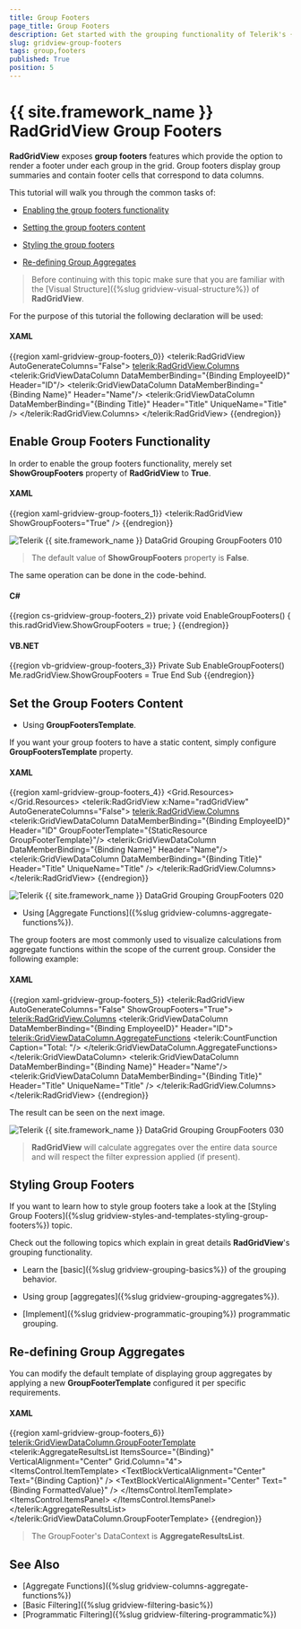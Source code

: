```yaml
---
title: Group Footers
page_title: Group Footers
description: Get started with the grouping functionality of Telerik's {{ site.framework_name }} DataGrid which that allows you to render a footer under each group in the grid.
slug: gridview-group-footers
tags: group,footers
published: True
position: 5
---
```


# {{ site.framework_name }} RadGridView Group Footers

__RadGridView__ exposes __group footers__ features which provide the option to render a footer under each group in the grid. Group footers display group summaries and contain footer cells that correspond to data columns.

This tutorial will walk you through the common tasks of:

* [Enabling the group footers functionality](#enable-group-footers-functionality)

* [Setting the group footers content](#set-the-group-footers-content)

* [Styling the group footers](#styling-group-footers)

* [Re-defining Group Aggregates](#re-defining-group-aggregates)

>Before continuing with this topic make sure that you are familiar with the [Visual Structure]({%slug gridview-visual-structure%}) of __RadGridView__.

For the purpose of this tutorial the following declaration will be used:

#### __XAML__
{{region xaml-gridview-group-footers_0}}
	<telerik:RadGridView AutoGenerateColumns="False">
	    <telerik:RadGridView.Columns>
	        <telerik:GridViewDataColumn DataMemberBinding="{Binding EmployeeID}"
	                                Header="ID"/>
	        <telerik:GridViewDataColumn DataMemberBinding="{Binding Name}"
	                                Header="Name"/>
	        <telerik:GridViewDataColumn DataMemberBinding="{Binding Title}"
	                                Header="Title"
	                                UniqueName="Title" />
	    </telerik:RadGridView.Columns>
	</telerik:RadGridView>
{{endregion}}

## Enable Group Footers Functionality

In order to enable the group footers functionality, merely set __ShowGroupFooters__ property of __RadGridView__ to __True__.

#### __XAML__
{{region xaml-gridview-group-footers_1}}
	<telerik:RadGridView ShowGroupFooters="True" />
{{endregion}}

![Telerik {{ site.framework_name }} DataGrid Grouping GroupFooters 010](images/RadGridView_Grouping_GroupFooters_010.png)

>The default value of __ShowGroupFooters__ property is __False__.

The same operation can be done in the code-behind.

#### __C#__
{{region cs-gridview-group-footers_2}}
	private void EnableGroupFooters()
	{
	    this.radGridView.ShowGroupFooters = true;
	}
{{endregion}}

#### __VB.NET__
{{region vb-gridview-group-footers_3}}
	Private Sub EnableGroupFooters()
	    Me.radGridView.ShowGroupFooters = True
	End Sub
{{endregion}}

## Set the Group Footers Content

* Using __GroupFootersTemplate__.

If you want your group footers to have a static content, simply configure __GroupFootersTemplate__ property.

#### __XAML__
{{region xaml-gridview-group-footers_4}}
	<Grid.Resources>
	    <DataTemplate x:Key="GroupFooterTemplate">
	        <TextBlock Text="Hello"/>
	    </DataTemplate>
	</Grid.Resources>
	<Grid x:Name="LayoutRoot" Background="White">
	    <telerik:RadGridView x:Name="radGridView" AutoGenerateColumns="False">
	        <telerik:RadGridView.Columns>
	            <telerik:GridViewDataColumn DataMemberBinding="{Binding EmployeeID}" Header="ID"     GroupFooterTemplate="{StaticResource GroupFooterTemplate}"/>
	            <telerik:GridViewDataColumn DataMemberBinding="{Binding Name}" Header="Name"/>
	            <telerik:GridViewDataColumn DataMemberBinding="{Binding Title}" Header="Title" UniqueName="Title" />
	        </telerik:RadGridView.Columns>
	    </telerik:RadGridView>
	</Grid>
{{endregion}}

![Telerik {{ site.framework_name }} DataGrid Grouping GroupFooters 020](images/RadGridView_Grouping_GroupFooters_020.png)

* Using [Aggregate Functions]({%slug gridview-columns-aggregate-functions%}).

The group footers are most commonly used to visualize calculations from aggregate functions within the scope of the current group. Consider the following example:

#### __XAML__
{{region xaml-gridview-group-footers_5}}
	<telerik:RadGridView AutoGenerateColumns="False" ShowGroupFooters="True">
	    <telerik:RadGridView.Columns>
	        <telerik:GridViewDataColumn DataMemberBinding="{Binding EmployeeID}" Header="ID">
	            <telerik:GridViewDataColumn.AggregateFunctions>
	                <telerik:CountFunction Caption="Total: "/>
	            </telerik:GridViewDataColumn.AggregateFunctions>
	        </telerik:GridViewDataColumn>
	        <telerik:GridViewDataColumn DataMemberBinding="{Binding Name}" Header="Name"/>
	        <telerik:GridViewDataColumn DataMemberBinding="{Binding Title}" Header="Title" UniqueName="Title" />
	    </telerik:RadGridView.Columns>
	</telerik:RadGridView>
{{endregion}}

The result can be seen on the next image.

![Telerik {{ site.framework_name }} DataGrid Grouping GroupFooters 030](images/RadGridView_Grouping_GroupFooters_030.png)

>__RadGridView__ will calculate aggregates over the entire data source and will respect the filter expression applied (if present).

## Styling Group Footers

If you want to learn how to style group footers take a look at the [Styling Group Footers]({%slug gridview-styles-and-templates-styling-group-footers%}) topic.

Check out the following topics which explain in great details __RadGridView__'s grouping functionality.

* Learn the [basic]({%slug gridview-grouping-basics%}) of the grouping behavior.

* Using group [aggregates]({%slug gridview-grouping-aggregates%}).

* [Implement]({%slug gridview-programmatic-grouping%}) programmatic grouping.

## Re-defining Group Aggregates

You can modify the default template of displaying group aggregates by applying a new __GroupFooterTemplate__ configured it per specific requirements.

#### __XAML__
{{region xaml-gridview-group-footers_6}}
	<telerik:GridViewDataColumn.GroupFooterTemplate>
	    <DataTemplate>
	        <StackPanel Orientation="Vertical"
	                    Margin="0,10">
	            <TextBlock Text="Custom footer with aggregates:"
	                       Margin="0,0,0,2" />
	            <telerik:AggregateResultsList ItemsSource="{Binding}"
	                                          VerticalAlignment="Center"
	                                          Grid.Column="4">
	                <ItemsControl.ItemTemplate>
	                    <DataTemplate>
	                        <StackPanel Orientation="Horizontal"
	                                    VerticalAlignment="Center">
	                            <TextBlockVerticalAlignment="Center"
	                                       Text="{Binding Caption}" />
	                            <TextBlockVerticalAlignment="Center"
	                                       Text="{Binding FormattedValue}" />
	                        </StackPanel>
	                    </DataTemplate>
	                </ItemsControl.ItemTemplate>
	                <ItemsControl.ItemsPanel>
	                    <ItemsPanelTemplate>
	                        <StackPanel Orientation="Vertical" />
	                    </ItemsPanelTemplate>
	                </ItemsControl.ItemsPanel>
	            </telerik:AggregateResultsList>
	        </StackPanel>
	    </DataTemplate>
	</telerik:GridViewDataColumn.GroupFooterTemplate>
{{endregion}}

> The GroupFooter's DataContext is __AggregateResultsList__.

## See Also
 * [Aggregate Functions]({%slug gridview-columns-aggregate-functions%})
 * [Basic Filtering]({%slug gridview-filtering-basic%})
 * [Programmatic Filtering]({%slug gridview-filtering-programmatic%})
